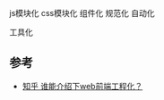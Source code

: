 
js模块化
css模块化
组件化
规范化
自动化

工具化


## 参考
- [知乎 谁能介绍下web前端工程化？](https://www.zhihu.com/question/24558375)